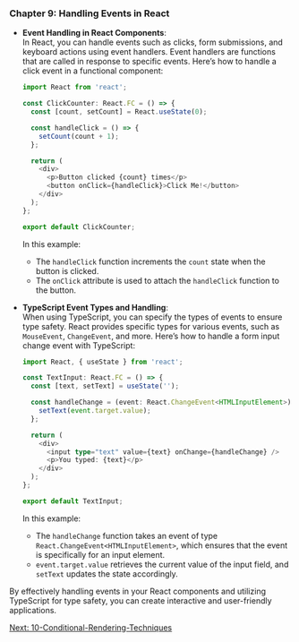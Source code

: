 ### Chapter 9: Handling Events in React

- **Event Handling in React Components**:  
  In React, you can handle events such as clicks, form submissions, and keyboard actions using event handlers. Event handlers are functions that are called in response to specific events. Here’s how to handle a click event in a functional component:

  ```typescript
  import React from 'react';

  const ClickCounter: React.FC = () => {
    const [count, setCount] = React.useState(0);

    const handleClick = () => {
      setCount(count + 1);
    };

    return (
      <div>
        <p>Button clicked {count} times</p>
        <button onClick={handleClick}>Click Me!</button>
      </div>
    );
  };

  export default ClickCounter;
  ```

  In this example:
  - The `handleClick` function increments the `count` state when the button is clicked.
  - The `onClick` attribute is used to attach the `handleClick` function to the button.

- **TypeScript Event Types and Handling**:  
  When using TypeScript, you can specify the types of events to ensure type safety. React provides specific types for various events, such as `MouseEvent`, `ChangeEvent`, and more. Here’s how to handle a form input change event with TypeScript:

  ```typescript
  import React, { useState } from 'react';

  const TextInput: React.FC = () => {
    const [text, setText] = useState('');

    const handleChange = (event: React.ChangeEvent<HTMLInputElement>) => {
      setText(event.target.value);
    };

    return (
      <div>
        <input type="text" value={text} onChange={handleChange} />
        <p>You typed: {text}</p>
      </div>
    );
  };

  export default TextInput;
  ```

  In this example:
  - The `handleChange` function takes an event of type `React.ChangeEvent<HTMLInputElement>`, which ensures that the event is specifically for an input element.
  - `event.target.value` retrieves the current value of the input field, and `setText` updates the state accordingly.

By effectively handling events in your React components and utilizing TypeScript for type safety, you can create interactive and user-friendly applications.

[Next: 10-Conditional-Rendering-Techniques](10-Conditional-Rendering-Techniques.md)